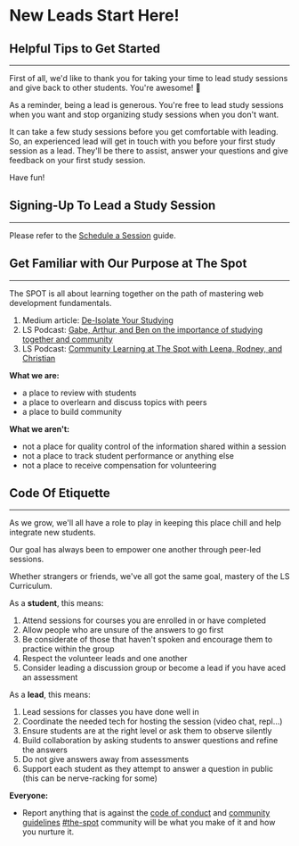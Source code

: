 # New Leads Start Here!

## Helpful Tips to Get Started
---
First of all, we'd like to thank you for taking your time to lead study sessions and give back to other students. You're awesome! 🌟

As a reminder, being a lead is generous. You're free to lead study sessions when you want and stop organizing study sessions when you don't want.

It can take a few study sessions before you get comfortable with leading. So, an experienced lead will get in touch with you before your first study session as a lead. They'll be there to assist, answer your questions and give feedback on your first study session.

Have fun!

## Signing-Up To Lead a Study Session
---
Please refer to the [Schedule a Session](https://www.notion.so/Schedule-a-Session-7a3a7db642b04a2f8ada3511e7e4beb9?pvs=21) guide.

## Get Familiar with Our Purpose at The Spot
---
The SPOT is all about learning together on the path of mastering web development fundamentals.

1. Medium article: [De-Isolate Your Studying](https://medium.com/launch-school/de-isolate-your-studying-104b87667b16)
2. LS Podcast: [Gabe, Arthur, and Ben on the importance of studying together and community](https://podcast.launchschool.com/gabe-arthur-ben)
3. LS Podcast: [Community Learning at The Spot with Leena, Rodney, and Christian](https://podcast.launchschool.com/the-spot-leena-rodney-christian)

**What we are:**
- a place to review with students
- a place to overlearn and discuss topics with peers
- a place to build community

**What we aren't:**
- not a place for quality control of the information shared within a session
- not a place to track student performance or anything else
- not a place to receive compensation for volunteering

## Code Of Etiquette
---
As we grow, we'll all have a role to play in keeping this place chill and help integrate new students.

Our goal has always been to empower one another through peer-led sessions.

Whether strangers or friends, we've all got the same goal, mastery of the LS Curriculum.

As a **student**, this means:

1. Attend sessions for courses you are enrolled in or have completed
2. Allow people who are unsure of the answers to go first
3. Be considerate of those that haven't spoken and encourage them to practice within the group
4. Respect the volunteer leads and one another
5. Consider leading a discussion group or become a lead if you have aced an assessment

As a **lead**, this means:

1. Lead sessions for classes you have done well in
2. Coordinate the needed tech for hosting the session (video chat, repl...)
3. Ensure students are at the right level or ask them to observe silently
4. Build collaboration by asking students to answer questions and refine the answers
5. Do not give answers away from assessments
6. Support each student as they attempt to answer a question in public (this can be nerve-racking for some)

**Everyone:**
- Report anything that is against the [code of conduct](https://launchschool.com/code_of_conduct) and [community guidelines](https://launchschool.com/community_guidelines)
[#the-spot](https://launchschool.slack.com/archives/C017H333RDM) community will be what you make of it and how you nurture it.
